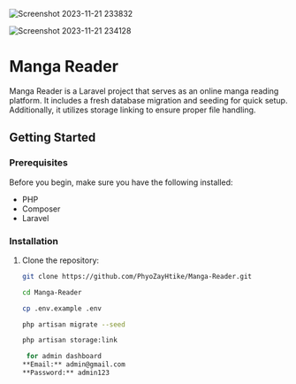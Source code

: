 ![Screenshot 2023-11-21 233832](https://github.com/PhyoZayHtike/Manga-Reader/assets/143343820/983f5a86-74fc-4105-a825-ce0444194e40)

![Screenshot 2023-11-21 234128](https://github.com/PhyoZayHtike/Manga-Reader/assets/143343820/a548812d-1578-4358-91a6-396ad4b4c242)
# Manga Reader


Manga Reader is a Laravel project that serves as an online manga reading platform. It includes a fresh database migration and seeding for quick setup. Additionally, it utilizes storage linking to ensure proper file handling.

## Getting Started

### Prerequisites

Before you begin, make sure you have the following installed:

- PHP
- Composer
- Laravel

### Installation

1. Clone the repository:

   ```bash
   git clone https://github.com/PhyoZayHtike/Manga-Reader.git

   cd Manga-Reader

   cp .env.example .env

   php artisan migrate --seed

   php artisan storage:link

    for admin dashboard
   **Email:** admin@gmail.com
   **Password:** admin123



